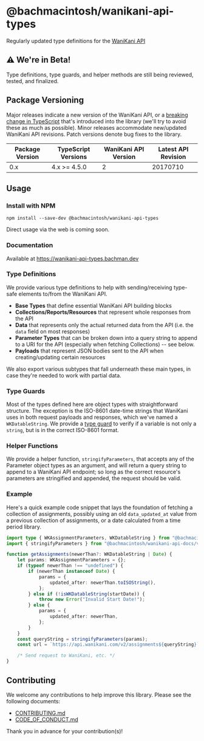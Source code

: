 # @bachmacintosh/wanikani-api-types

Regularly updated type definitions for the [WaniKani API](https://docs.api.wanikani.com/20170710/)

## ⚠️ We're in Beta!

Type definitions, type guards, and helper methods are still being reviewed, tested, and finalized.

## Package Versioning

Major releases indicate a new version of the WaniKani API, or a [breaking change in TypeScript](https://github.com/microsoft/TypeScript/wiki/Breaking-Changes) that's introduced into the library (we'll try to avoid these as much as possible). Minor releases accommodate new/updated WaniKani API revisions. Patch versions denote bug fixes to the library.

| Package Version | TypeScript Versions | WaniKani API Version | Latest API Revision |
| --------------- | ------------------- | -------------------- | ------------------- |
| 0.x             | 4.x >= 4.5.0        | 2                    | 20170710            |

## Usage

### Install with NPM

```shell
npm install --save-dev @bachmacintosh/wanikani-api-types
```

Direct usage via the web is coming soon.

### Documentation

Available at https://wanikani-api-types.bachman.dev

### Type Definitions

We provide various type definitions to help with sending/receiving type-safe elements to/from the WaniKani API.

- **Base Types** that define essential WaniKani API building blocks
- **Collections/Reports/Resources** that represent whole responses from the API
- **Data** that represents only the actual returned data from the API (i.e. the `data` field on most responses)
- **Parameter Types** that can be broken down into a query string to append to a URI for the API (especially when fetching Collections) -- see below.
- **Payloads** that represent JSON bodies sent to the API when creating/updating certain resources

We also export various subtypes that fall underneath these main types, in case they're needed to work with partial data.

### Type Guards

Most of the types defined here are object types with straightforward structure. The exception is the ISO-8601 date-time strings that WaniKani uses in both request payloads and responses, which we've named a `WKDatableString`. We provide a [type guard](https://www.typescriptlang.org/docs/handbook/2/narrowing.html#using-type-predicates) to verify if a variable is not only a `string`, but is in the correct ISO-8601 format.

### Helper Functions

We provide a helper function, `stringifyParameters`, that accepts any of the Parameter object types as an argument, and will return a query string to append to a WaniKani API endpoint; so long as the correct resource's parameters are stringified and appended, the request should be valid.

### Example

Here's a quick example code snippet that lays the foundation of fetching a collection of assignments, possibly using an old `data_updated_at` value from a previous collection of assignments, or a date calculated from a time period library.

```typescript
import type { WKAssignmentParameters, WKDatableString } from "@bachmacintosh/wanikani-api-docs/v20170710";
import { stringifyParameters } from "@bachmacintosh/wanikani-api-docs/v20170710";

function getAssignments(newerThan?: WKDatableString | Date) {
	let params: WKAssignmentParameters = {};
	if (typeof newerThan !== "undefined") {
		if (newerThan instanceof Date) {
			params = {
				updated_after: newerThan.toISOString(),
			};
		} else if (!isWKDatableString(startDate)) {
			throw new Error("Invalid Start Date!");
		} else {
			params = {
				updated_after: newerThan,
			};
		}
	}
	const queryString = stringifyParameters(params);
	const url = `https://api.wanikani.com/v2/assignments${queryString}`;

	/* Send request to WaniKani, etc. */
}
```

## Contributing

We welcome any contributions to help improve this library. Please see the following documents:

- [CONTRIBUTING.md](https://github.com/bachmacintosh/wanikani-api-types/blob/main/CONTRIBUTING.md)
- [CODE_OF_CONDUCT.md](https://github.com/bachmacintosh/wanikani-api-types/blob/main/CODE_OF_CONDUCT.md)

Thank you in advance for your contribution(s)!
